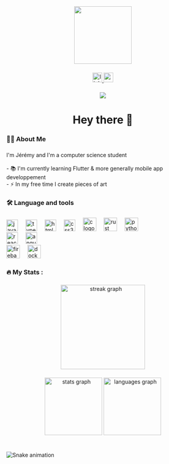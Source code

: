 <div align="center">
  <img height="150" src="https://s5.gifyu.com/images/Si7V5.gif"  />
</div>

###

<div align="center">
<a href="https://www.linkedin.com/in/pucci-jeremy/" target="_blank">
  <img src="https://img.shields.io/static/v1?message=LinkedIn&logo=linkedin&label=&color=0077B5&logoColor=white&labelColor=&style=for-the-badge" height="25" alt="linkedin logo"  />
</a>

<a href="https://www.youtube.com/watch?v=hvLZrOEN1_U" target="_blank">
  <img src="https://img.shields.io/static/v1?message=Youtube&logo=youtube&label=&color=FF0000&logoColor=white&labelColor=&style=for-the-badge" height="25" alt="youtube logo"  />
</a>

</div>

###

<div align="center">
  <img src="https://visitor-badge.laobi.icu/badge?page_id=LePutch.LePutch&"  />
</div>

###

<h1 align="center">Hey there 👋</h1>

###

<h3 align="left">👩‍💻  About Me</h3>

###

<p align="left">I'm Jérémy and I'm a computer science student<br><br>- 📚 I'm currently learning Flutter & more generally mobile app developpement<br>- ⚡ In my free time I create pieces of art</p>

###

<h3 align="left">🛠 Language and tools</h3>

###
###

<div align="left">
  <img src="https://cdn.jsdelivr.net/gh/devicons/devicon/icons/javascript/javascript-original.svg" height="30" alt="javascript logo"  />
  <img width="12" />
  <img src="https://cdn.jsdelivr.net/gh/devicons/devicon/icons/typescript/typescript-original.svg" height="30" alt="typescript logo"  />
  <img width="12" />
  <img src="https://cdn.jsdelivr.net/gh/devicons/devicon/icons/html5/html5-original.svg" height="30" alt="html5 logo"  />
  <img width="12" />
  <img src="https://cdn.jsdelivr.net/gh/devicons/devicon/icons/css3/css3-original.svg" height="30" alt="css3 logo"  />
  <img width="12" />
    <img src="https://cdn.jsdelivr.net/gh/devicons/devicon/icons/c/c-original.svg" 
  height="35" alt="c logo"  />
  <img width="12" />
    <img src="https://cdn.jsdelivr.net/gh/devicons/devicon/icons/rust/rust-plain.svg" height="35" alt="rust logo"  />
    <img width="12" />
  <img src="https://cdn.jsdelivr.net/gh/devicons/devicon/icons/python/python-original.svg" height="35" alt="python logo"  />
<img width="12" /> 
</div>


<div align="left">


<img src="https://cdn.jsdelivr.net/gh/devicons/devicon/icons/react/react-original.svg" height="30" alt="react logo"  />
<img width="12" />
<img src="https://cdn.jsdelivr.net/gh/devicons/devicon/icons/angularjs/angularjs-original.svg" height="30" alt="angular logo"/>
<img width="12" />
</div>

<div align="left">
  <img src="https://cdn.jsdelivr.net/gh/devicons/devicon/icons/firebase/firebase-plain-wordmark.svg" height="35" alt="firebase logo"  />
  <img width="12" />
  <img src="https://cdn.jsdelivr.net/gh/devicons/devicon/icons/docker/docker-plain-wordmark.svg" height="35" alt="docker logo"  />
</div>

###

<h3 align="left">🔥   My Stats :</h3>

###

<div align="center">
  <img src="https://streak-stats.demolab.com?user=LePutch&locale=en&mode=daily&theme=dark&hide_border=false&border_radius=5&order=3" height="220" alt="streak graph"  />
</div>

###
###

<div align="center">
  <img src="https://github-readme-stats.vercel.app/api?username=LePutch&hide_title=false&hide_rank=false&show_icons=true&include_all_commits=true&count_private=true&disable_animations=false&theme=dracula&card_width=500&locale=en&hide_border=false" height="150" alt="stats graph"  />
  <img src="https://github-readme-stats.vercel.app/api/top-langs?username=LePutch&locale=en&hide_title=false&layout=compact&card_width=500&langs_count=8&theme=dracula&hide_border=false" height="150" alt="languages graph"  />
</div>

###



###

###

<br clear="both">

<img src="https://raw.githubusercontent.com/maurodesouza/maurodesouza/output/snake.svg" alt="Snake animation" />
